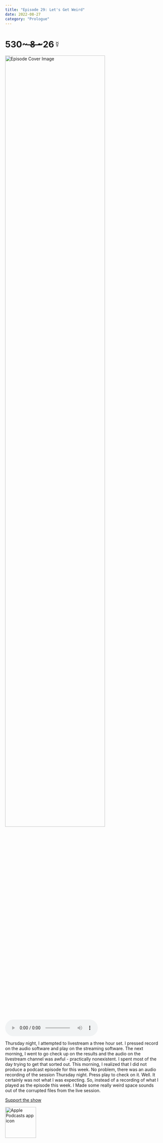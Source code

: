 ```yaml
---
title: "Episode 29: Let's Get Weird"
date: 2022-08-27
category: "Prologue"
---
```

# 530~ ̶8̶ ̶~26☿
<img src="https://artwork.captivate.fm/acb52f61-8e0d-44b0-bc7d-56e7ce78b63c/60854458c4d1acdf4e1c2f79c4137142d85d78e379bdafbd69bd34c85f5819ad.jpg" alt="Episode Cover Image" width=80%/>
<audio controls>
  <source src="https://podcasts.captivate.fm/media/84622468-aa5d-415b-8a3e-30cf972f0eef/11213319-episode-29-let-s-get-weird.mp3" type="audio/mpeg">
  Your browser does not support the audio element.
</audio>

<p>Thursday night, I attempted to livestream a three hour set. I pressed record on the audio software and play on the streaming software. The next morning, I went to go check up on the results and the audio on the livestream channel was awful - practically nonexistent. I spent most of the day trying to get that sorted out. This morning, I realized that I did not produce a podcast episode for this week. No problem, there was an audio recording of the session Thursday night. Press play to check on it. Well. It certainly was not what I was expecting. So, instead of a recording of what I played as the episode this week. I Made some really weird space sounds out of the corrupted files from the live session. </p><a rel="payment" href="https://www.paypal.com/donate/?hosted_button_id=WX3GRUK5BHJLS">Support the show</a>

<a href="https://podcasts.apple.com/us/podcast/living-room-music/id1608791560?tscg=30200&itsct=podcast_box_appicon&ls=1&mttnsubad=1608791560" style="display: inline-block;"><img src="https://toolbox.marketingtools.apple.com/api/v2/badges/app-icon-podcasts/standard/en-us" alt="Apple Podcasts app icon" style="width: 100px; height: 100px; vertical-align: middle; object-fit: contain;" /></a>
    